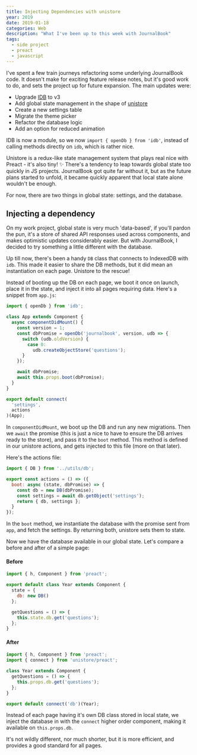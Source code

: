 ```yaml
---
title: Injecting Dependencies with unistore
year: 2019
date: 2019-01-18
categories: Web
description: "What I've been up to this week with JournalBook"
tags:
  - side project
  - preact
  - javascript
---
```


I've spent a few train journeys refactoring some underlying JournalBook code. It doesn't make for exciting feature release notes, but it's good work to do, and sets the project up for future expansion. The main updates were:

- Upgrade [IDB](https://github.com/jakearchibald/idb) to v3
- Add global state management in the shape of [unistore](https://github.com/developit/unistore)
- Create a new settings table
- Migrate the theme picker
- Refactor the database logic
- Add an option for reduced animation

IDB is now a module, so we now `import { openDb } from 'idb'`, instead of calling methods directly on `idb`, which is rather nice.

Unistore is a redux-like state management system that plays real nice with Preact - it's also tiny! ✨ There's a tendency to leap towards global state too quickly in JS projects. JournalBook got quite far without it, but as the future plans started to unfold, it became quickly apparent that local state alone wouldn't be enough.

For now, there are two things in global state: settings, and the database.

## Injecting a dependency

On my work project, global state is very much 'data-based', if you'll pardon the pun, it's a store of shared API responses used across components, and makes optimistic updates considerably easier. But with JournalBook, I decided to try something a little different with the database.

Up till now, there's been a handy `DB` class that connects to IndexedDB with `idb`. This made it easier to share the DB methods, but it did mean an instantiation on each page. Unistore to the rescue!

Instead of booting up the DB on each page, we boot it once on launch, place it in the state, and inject it into all pages requiring data. Here's a snippet from `app.js`:

```js
import { openDb } from 'idb';

class App extends Component {
  async componentDidMount() {
    const version = 1;
    const dbPromise = openDb('journalbook', version, udb => {
      switch (udb.oldVersion) {
        case 0:
          udb.createObjectStore('questions');
      }
    });

    await dbPromise;
    await this.props.boot(dbPromise);
  }
}

export default connect(
  'settings',
  actions
)(App);
```

In `componentDidMount`, we boot up the DB and run any new migrations. Then we `await` the promise (this is just a nice to have to ensure the DB arrives ready to the store), and pass it to the `boot` method. This method is defined in our unistore actions, and gets injected to this file (more on that later).

Here's the actions file:

```js
import { DB } from '../utils/db';

export const actions = () => ({
  boot: async (state, dbPromise) => {
    const db = new DB(dbPromise);
    const settings = await db.getObject('settings');
    return { db, settings };
  }
});
```

In the `boot` method, we instantiate the database with the promise sent from `app`, and fetch the settings. By returning both, unistore sets them to state.

Now we have the database available in our global state. Let's compare a before and after of a simple page:

#### Before

```js
import { h, Component } from 'preact';

export default class Year extends Component {
  state = {
    db: new DB()
  };

  getQuestions = () => {
    this.state.db.get('questions');
  };
}
```

#### After

```js
import { h, Component } from 'preact';
import { connect } from 'unistore/preact';

class Year extends Component {
  getQuestions = () => {
    this.props.db.get('questions');
  };
}

export default connect('db')(Year);
```

Instead of each page having it's own DB class stored in local state, we inject the database in with the `connect` higher order component, making it available on `this.props.db`.

It's not wildly different, nor much shorter, but it is more efficient, and provides a good standard for all pages.
